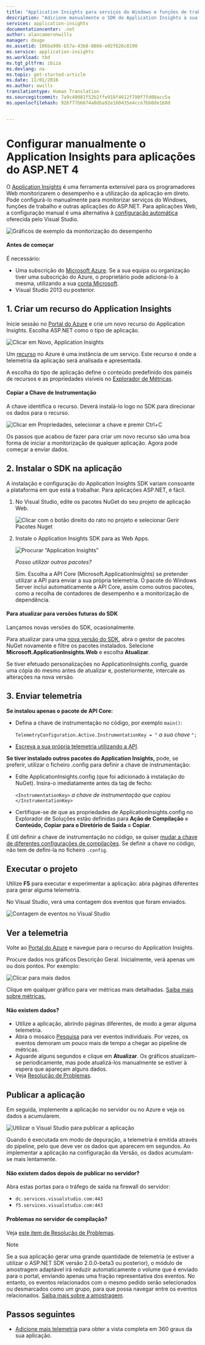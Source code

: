 ```yaml
---
title: "Application Insights para serviços do Windows e funções de trabalho | Microsoft Docs"
description: "Adicione manualmente o SDK do Application Insights à sua aplicação do ASP.NET para analisar a utilização, a disponibilidade e o desempenho."
services: application-insights
documentationcenter: .net
author: alancameronwills
manager: douge
ms.assetid: 106ba99b-b57a-43b8-8866-e02f626c8190
ms.service: application-insights
ms.workload: tbd
ms.tgt_pltfrm: ibiza
ms.devlang: na
ms.topic: get-started-article
ms.date: 11/01/2016
ms.author: awills
translationtype: Human Translation
ms.sourcegitcommit: 7a9c40081f52b2ffe918f4612f790f7fd08acc5a
ms.openlocfilehash: 926f77b6674a0dba92e160435e4cce7bb0de160d


---
```

# <a name="manually-configure-application-insights-for-aspnet-4-applications"></a>Configurar manualmente o Application Insights para aplicações do ASP.NET 4
O [Application Insights](app-insights-overview.md) é uma ferramenta extensível para os programadores Web monitorizarem o desempenho e a utilização da aplicação em direto. Pode configurá-lo manualmente para monitorizar serviços do Windows, funções de trabalho e outras aplicações do ASP.NET. Para aplicações Web, a configuração manual é uma alternativa à [configuração automática](app-insights-asp-net.md) oferecida pelo Visual Studio.

![Gráficos de exemplo da monitorização do desempenho](./media/app-insights-windows-services/10-perf.png)

#### <a name="before-you-start"></a>Antes de começar
É necessário:

* Uma subscrição do [Microsoft Azure](http://azure.com). Se a sua equipa ou organização tiver uma subscrição do Azure, o proprietário pode adicioná-lo à mesma, utilizando a sua [conta Microsoft](http://live.com).
* Visual Studio 2013 ou posterior.

## <a name="a-nameadda1-create-an-application-insights-resource"></a><a name="add"></a>1. Criar um recurso do Application Insights
Inicie sessão no [Portal do Azure](https://portal.azure.com/) e crie um novo recurso do Application Insights. Escolha ASP.NET como o tipo de aplicação.

![Clicar em Novo, Application Insights](./media/app-insights-windows-services/01-new-asp.png)

Um [recurso](app-insights-resources-roles-access-control.md) no Azure é uma instância de um serviço. Este recurso é onde a telemetria da aplicação será analisada e apresentada.

A escolha do tipo de aplicação define o conteúdo predefinido dos painéis de recursos e as propriedades visíveis no [Explorador de Métricas](app-insights-metrics-explorer.md).

#### <a name="copy-the-instrumentation-key"></a>Copiar a Chave de Instrumentação
A chave identifica o recurso. Deverá instalá-lo logo no SDK para direcionar os dados para o recurso.

![Clicar em Propriedades, selecionar a chave e premir Ctrl+C](./media/app-insights-windows-services/02-props-asp.png)

Os passos que acabou de fazer para criar um novo recurso são uma boa forma de iniciar a monitorização de qualquer aplicação. Agora pode começar a enviar dados.

## <a name="a-namesdka2-install-the-sdk-in-your-application"></a><a name="sdk"></a>2. Instalar o SDK na aplicação
A instalação e configuração do Application Insights SDK variam consoante a plataforma em que está a trabalhar. Para aplicações ASP.NET, é fácil.

1. No Visual Studio, edite os pacotes NuGet do seu projeto de aplicação Web.
   
    ![Clicar com o botão direito do rato no projeto e selecionar Gerir Pacotes Nuget](./media/app-insights-windows-services/03-nuget.png)
2. Instale o Application Insights SDK para as Web Apps.
   
    ![Procurar “Application Insights”](./media/app-insights-windows-services/04-ai-nuget.png)
   
    *Posso utilizar outros pacotes?*
   
    Sim. Escolha a API Core (Microsoft.ApplicationInsights) se pretender utilizar a API para enviar a sua própria telemetria. O pacote do Windows Server inclui automaticamente a API Core, assim como outros pacotes, como a recolha de contadores de desempenho e a monitorização de dependência. 

#### <a name="to-upgrade-to-future-sdk-versions"></a>Para atualizar para versões futuras do SDK
Lançamos novas versões do SDK, ocasionalmente.

Para atualizar para uma [nova versão do SDK](https://github.com/Microsoft/ApplicationInsights-dotnet-server/releases/), abra o gestor de pacotes NuGet novamente e filtre os pacotes instalados. Selecione **Microsoft.ApplicationInsights.Web** e escolha **Atualizar**.

Se tiver efetuado personalizações no ApplicationInsights.config, guarde uma cópia do mesmo antes de atualizar e, posteriormente, intercale as alterações na nova versão.

## <a name="3-send-telemetry"></a>3. Enviar telemetria
**Se instalou apenas o pacote de API Core:**

* Defina a chave de instrumentação no código, por exemplo `main()`: 
  
    `TelemetryConfiguration.Active.InstrumentationKey = "` *a sua chave* `";` 
* [Escreva a sua própria telemetria utilizando a API](app-insights-api-custom-events-metrics.md#ikey).

**Se tiver instalado outros pacotes do Application Insights,** pode, se preferir, utilizar o ficheiro .config para definir a chave de instrumentação:

* Edite ApplicationInsights.config (que foi adicionado à instalação do NuGet). Insira-o imediatamente antes da tag de fecho:
  
    `<InstrumentationKey>` *a chave de instrumentação que copiou* `</InstrumentationKey>`
* Certifique-se de que as propriedades de ApplicationInsights.config no Explorador de Soluções estão definidas para **Ação de Compilação = Conteúdo, Copiar para o Diretório de Saída = Copiar**.

É útil definir a chave de instrumentação no código, se quiser [mudar a chave de diferentes configurações de compilações](app-insights-separate-resources.md). Se definir a chave no código, não tem de defini-la no ficheiro `.config`.

## <a name="a-nameruna-run-your-project"></a><a name="run"></a> Executar o projeto
Utilize **F5** para executar e experimentar a aplicação: abra páginas diferentes para gerar alguma telemetria.

No Visual Studio, verá uma contagem dos eventos que foram enviados.

![Contagem de eventos no Visual Studio](./media/app-insights-windows-services/appinsights-09eventcount.png)

## <a name="a-namemonitora-view-your-telemetry"></a><a name="monitor"></a> Ver a telemetria
Volte ao [Portal do Azure](https://portal.azure.com/) e navegue para o recurso do Application Insights.

Procure dados nos gráficos Descrição Geral. Inicialmente, verá apenas um ou dois pontos. Por exemplo:

![Clicar para mais dados](./media/app-insights-windows-services/12-first-perf.png)

Clique em qualquer gráfico para ver métricas mais detalhadas. [Saiba mais sobre métricas.](app-insights-web-monitor-performance.md)

#### <a name="no-data"></a>Não existem dados?
* Utilize a aplicação, abrindo páginas diferentes, de modo a gerar alguma telemetria.
* Abra o mosaico [Pesquisa](app-insights-diagnostic-search.md) para ver eventos individuais. Por vezes, os eventos demoram um pouco mais de tempo a chegar ao pipeline de métricas.
* Aguarde alguns segundos e clique em **Atualizar**. Os gráficos atualizam-se periodicamente, mas pode atualizá-los manualmente se estiver à espera que apareçam alguns dados.
* Veja [Resolução de Problemas](app-insights-troubleshoot-faq.md).

## <a name="publish-your-app"></a>Publicar a aplicação
Em seguida, implemente a aplicação no servidor ou no Azure e veja os dados a acumularem.

![Utilizar o Visual Studio para publicar a aplicação](./media/app-insights-windows-services/15-publish.png)

Quando é executada em modo de depuração, a telemetria é emitida através do pipeline, pelo que deve ver os dados que aparecem em segundos. Ao implementar a aplicação na configuração da Versão, os dados acumulam-se mais lentamente.

#### <a name="no-data-after-you-publish-to-your-server"></a>Não existem dados depois de publicar no servidor?
Abra estas portas para o tráfego de saída na firewall do servidor:

* `dc.services.visualstudio.com:443`
* `f5.services.visualstudio.com:443`

#### <a name="trouble-on-your-build-server"></a>Problemas no servidor de compilação?
Veja [este item de Resolução de Problemas](app-insights-asp-net-troubleshoot-no-data.md#NuGetBuild).

> [!NOTE]
> Se a sua aplicação gerar uma grande quantidade de telemetria (e estiver a utilizar o ASP.NET SDK versão 2.0.0-beta3 ou posterior), o módulo de amostragem adaptável irá reduzir automaticamente o volume que é enviado para o portal, enviando apenas uma fração representativa dos eventos. No entanto, os eventos relacionados com o mesmo pedido serão selecionados ou desmarcados como um grupo, para que possa navegar entre os eventos relacionados. 
> [Saiba mais sobre a amostragem](app-insights-sampling.md).
> 
> 

## <a name="next-steps"></a>Passos seguintes
* [Adicione mais telemetria](app-insights-asp-net-more.md) para obter a vista completa em 360 graus da sua aplicação.




<!--HONumber=Nov16_HO3-->


